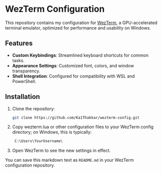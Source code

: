 # WezTerm Configuration

This repository contains my configuration for [WezTerm](https://wezfurlong.org/wezterm/), a GPU-accelerated terminal emulator, optimized for performance and usability on Windows.

## Features

- **Custom Keybindings**: Streamlined keyboard shortcuts for common tasks.
- **Appearance Settings**: Customized font, colors, and window transparency.
- **Shell Integration**: Configured for compatibility with WSL and PowerShell.

## Installation

1. Clone the repository:
   ```bash
   git clone https://github.com/Ka1Thakkar/wezterm-config.git
   ```
2. Copy wezterm.lua or other configuration files to your WezTerm config directory; on Windows, this is typically:
   ```bash
    C:\Users\YourUsername\
    ```
3. Open WezTerm to see the new settings in effect.

You can save this markdown text as `README.md` in your WezTerm configuration repository.
